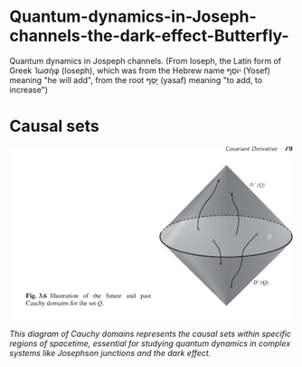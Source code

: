 # Quantum-dynamics-in-Joseph-channels-the-dark-effect-Butterfly-
Quantum dynamics in Jospeph channels. (From Ioseph, the Latin form of Greek Ἰωσήφ (Ioseph), which was from the Hebrew name יוֹסֵף (Yosef) meaning "he will add", from the root יָסַף (yasaf) meaning "to add, to increase")
# Causal sets
![Cauchy Domains](https://github.com/victor0989/Quantum-dynamics-in-Joseph-channels-the-dark-effect-Butterfly-/blob/main/images/Casusal_sets/Cauchydomains.png?raw=true)
*This diagram of Cauchy domains represents the causal sets within specific regions of spacetime, essential for studying quantum dynamics in complex systems like Josephson junctions and the dark effect.*

